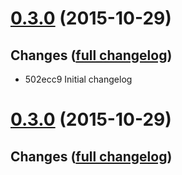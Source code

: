 # **[0.3.0](https://github.com/accre/lstore-gridftp/tree/ACCRE_0.3.0)** (2015-10-29)

## Changes ([full changelog](https://github.com/accre/lstore-gridftp/compare/ACCRE_0.0.0...ACCRE_0.3.0))
*  502ecc9 Initial changelog


# **[0.3.0](https://github.com/accre/lstore-gridftp/tree/ACCRE_0.3.0)** (2015-10-29)

## Changes ([full changelog](https://github.com/accre/lstore-gridftp/compare/ACCRE_0.0.0...ACCRE_0.3.0))



